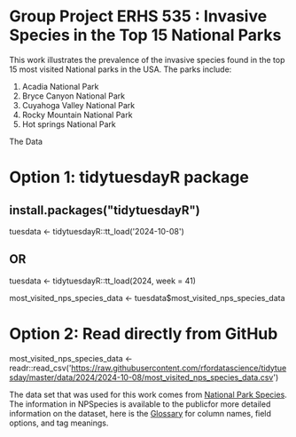 # Group Project ERHS 535 : Invasive Species in the Top 15 National Parks

This work illustrates the prevalence of the invasive species found in the top 15 most visited National parks in the USA. The parks include:
1. Acadia National Park 
2. Bryce Canyon National Park
3. Cuyahoga Valley National Park
4. Rocky Mountain National Park 
5. Hot springs National Park 





The Data

# Option 1: tidytuesdayR package 
## install.packages("tidytuesdayR")

tuesdata <- tidytuesdayR::tt_load('2024-10-08')
## OR
tuesdata <- tidytuesdayR::tt_load(2024, week = 41)

most_visited_nps_species_data <- tuesdata$most_visited_nps_species_data

# Option 2: Read directly from GitHub

most_visited_nps_species_data <- readr::read_csv('https://raw.githubusercontent.com/rfordatascience/tidytuesday/master/data/2024/2024-10-08/most_visited_nps_species_data.csv')






The data set that was used for this work comes from  [National Park Species](https://irma.nps.gov/NPSpecies/Search/SpeciesList.). The information in NPSpecies is available to the publicfor more detailed information on the dataset, here is the [Glossary](https://irma.nps.gov/content/npspecies/Help/docs/NPSpecies_User_Guide.pdf) for column names, field options, and tag meanings. 



 